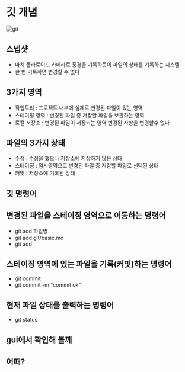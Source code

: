 # 깃 개념
![git](https://encrypted-tbn0.gstatic.com/images?q=tbn:ANd9GcT2aRJR6dWUGsjhkUzKkGp-3787npBEJcJblg&s)

## 스냅샷
- 마치 폴라로이드 카메라로 풍경을 기록하듯이 파일의 상태를 기록하는 시스템
- 한 번 기록하면 변경할 수 없다

## 3가지 영역
- 작업트리 : 프로젝트 내부에 실제로 변경된 파일이 있는 영역
- 스테이징 영역 : 변경된 파일 중 저장할 파일을 보관하는 영역
- 로컬 저장소 : 변경된 파일이 저장되는 영역 변경된 사항을 변경할수 없다

## 파일의 3가지 상태
 - 수정 : 수정을 했으나 저장소에 저장하지 않은 상태
 - 스테이징 : 임시영역으로 변경된 파일 중 저장할 파일로 선택된 상태
 - 커밋 : 저장소에 기록된 상태 

 ## 깃 명령어

 ## 변경된 파일을 스테이징 영역으로 이동하는 명령어
 - git add 파일명
 - git add git/basic.md
 - git add .
 ## 스테이징 영역에 있는 파일을 기록(커밋)하는 명령어
 - git commit
 - git commit -m "commit ok"
 ## 현재 파일 상태를 출력하는 명령어
 - git status

## gui에서 확인해 볼께
## 어때?